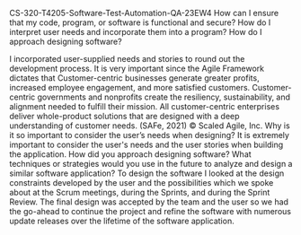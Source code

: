 CS-320-T4205-Software-Test-Automation-QA-23EW4
How can I ensure that my code, program, or software is functional and secure?
How do I interpret user needs and incorporate them into a program?
How do I approach designing software?
























I incorporated user-supplied needs and stories to round out the development process. It is very important since the Agile Framework dictates that Customer-centric businesses generate greater profits, increased employee engagement, and more satisfied customers. Customer-centric governments and nonprofits create the resiliency, sustainability, and alignment needed to fulfill their mission. All customer-centric enterprises deliver whole-product solutions that are designed with a deep understanding of customer needs. (SAFe, 2021)
© Scaled Agile, Inc.
Why is it so important to consider the user’s needs when designing?
It is extremely important to consider the user's needs and the user stories when building the application.
How did you approach designing software? What techniques or strategies would you use in the future to analyze and design a similar software application?
To design the software I looked at the design constraints developed by the user and the possibilities which we spoke about at the Scrum meetings, during the Sprints, and during the Sprint Review. The final design was accepted by the team and the user so we had the go-ahead to continue the project and refine the software with numerous update releases over the lifetime of the software application.
